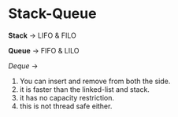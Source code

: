 # Stack-Queue

**Stack** -> LIFO & FILO

**Queue** -> FIFO & LILO

*Deque* ->

1. You can insert and remove from both the side. 
2. it is faster than the linked-list and stack.
3. it has no capacity restriction.
4. this is not thread safe either.